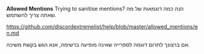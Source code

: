 **Allowed Mentions** Trying to sanitise mentions? הנה כמה דוגמאות של מה שאתה צריך להשתמש.

<https://github.com/discordextremelist/help/blob/master/allowed_mentions/en.md>

אם ברצונך לתרום דוגמה לספרייה שאינה מופיעה ברשימה, אנא הגש בקשת משיכה.